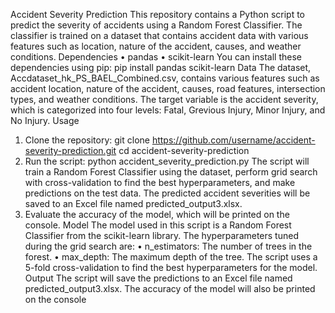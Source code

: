 Accident Severity Prediction
This repository contains a Python script to predict the severity of accidents using a Random Forest Classifier. The classifier is trained on a dataset that contains accident data with various features such as location, nature of the accident, causes, and weather conditions.
Dependencies
•	pandas
•	scikit-learn
You can install these dependencies using pip:
pip install pandas scikit-learn
Data
The dataset, Accdataset_hk_PS_BAEL_Combined.csv, contains various features such as accident location, nature of the accident, causes, road features, intersection types, and weather conditions. The target variable is the accident severity, which is categorized into four levels: Fatal, Grevious Injury, Minor Injury, and No Injury.
Usage
1.	Clone the repository:
git clone https://github.com/username/accident-severity-prediction.git cd accident-severity-prediction 
2.	Run the script:
python accident_severity_prediction.py 
The script will train a Random Forest Classifier using the dataset, perform grid search with cross-validation to find the best hyperparameters, and make predictions on the test data. The predicted accident severities will be saved to an Excel file named predicted_output3.xlsx.
3.	Evaluate the accuracy of the model, which will be printed on the console.
Model
The model used in this script is a Random Forest Classifier from the scikit-learn library. The hyperparameters tuned during the grid search are:
•	n_estimators: The number of trees in the forest.
•	max_depth: The maximum depth of the tree.
The script uses a 5-fold cross-validation to find the best hyperparameters for the model.
Output
The script will save the predictions to an Excel file named predicted_output3.xlsx. The accuracy of the model will also be printed on the console
